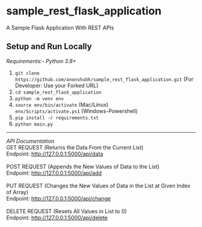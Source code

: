 # sample_rest_flask_application
A Sample Flask Application With REST APIs

**Setup and Run Locally**
---
*Requirements:- Python 3.8+*<br>
1) `git clone https://github.com/anonshubh/sample_rest_flask_application.git`
(For Developer: Use your Forked URL) 
2) `cd sample_rest_flask_application`
3) `python -m venv env`
4) `source env/bin/activate` (Mac/Linux)<br>
   `env/Scripts/activate.ps1` (Windows-Powershell)
5) `pip install -r requirements.txt`
6) `python main.py`

<hr>

*API Documentation* <br>
GET REQUEST (Returns the Data From the Current List) <br>
Endpoint: http://127.0.0.1:5000/api/data <br>
<br>
POST REQUEST (Appends the New Values of Data to the List) <br>
Endpoint: http://127.0.0.1:5000/api/add <br>
<br>
PUT REQUEST (Changes the New Values of Data in the List at Given Index of Array) <br>
Endpoint: http://127.0.0.1:5000/api/change <br>
<br>
DELETE REQUEST (Resets All Values in List to 0) <br>
Endpoint: http://127.0.0.1:5000/api/delete <br>

